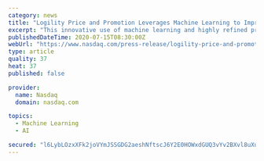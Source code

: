```yaml
---
category: news
title: "Logility Price and Promotion Leverages Machine Learning to Improve Inventory and Service Levels"
excerpt: "This innovative use of machine learning and highly refined price elasticity models helps identify the expected lift in demand which assists in identifying the ideal price to maximize revenue potential while staying within the constraints of supply."
publishedDateTime: 2020-07-15T08:30:00Z
webUrl: "https://www.nasdaq.com/press-release/logility-price-and-promotion-leverages-machine-learning-to-improve-inventory-and"
type: article
quality: 37
heat: 37
published: false

provider:
  name: Nasdaq
  domain: nasdaq.com

topics:
  - Machine Learning
  - AI

secured: "l6LybLOzxXFk2joVYmJSSGDG2aeshNftscJ6Y2E0HOWxdGUQ3vYv2BXvl8uXuNP+aDz+FjEukOYTFHND7cOd8dJVhbUUO+lg+9kqWJTOJrOO5Bcd4k69qlItvxk8VVEyAyNtVm4yjTH3daQ7t2QSTCekv+c7DXIzr1L06BpOLJh9JayekFnbrXx103ON7131T2CmLcyEGTZOo8or+TIs3RO/Yr8/Ln++xYDmyMVEVHCTjr46+yMKvkSJHEkaQSMpigGaj4//C3UTbh0E8PbGqaaRSL03EFo6gifb7B6P2L8/RYQz46fpoNG75lVFj+tlmhAnbgbXSQg8TI4WFT/opg==;cPNwv+TAPQwYRsutWHmj7Q=="
---
```


